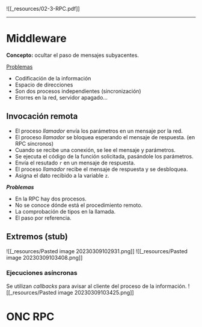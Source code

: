 ![[_resources/02-3-RPC.pdf]]

---

# Middleware
**Concepto:** ocultar el paso de mensajes subyacentes.

<u>Problemas</u>
- Codificación de la información
- Espacio de direcciones
- Son dos procesos independientes (sincronización)
- Erorres en la red, servidor apagado...

## Invocación remota
- El proceso *llamador* envía los parámetros en un mensaje por la red.
- El proceso *llamador* se bloquea esperando el mensaje de respuesta. (en RPC síncronos)
- Cuando se recibe una conexión, se lee el mensaje y parámetros.
- Se ejecuta el código de la función solicitada, pasándole los parámetros.
- Envía el resutado `r` en un mensaje de respuesta.
- El proceso *llamador* recibe el mensaje de respuesta y se desbloquea.
- Asigna el dato recibido a la variable `z`.

***Problemas***
- En la RPC hay dos procesos.
- No se conoce dónde está el procedimiento remoto.
- La comprobación de tipos en la llamada.
- El paso por referencia.

## Extremos (stub)
![[_resources/Pasted image 20230309102931.png]]
![[_resources/Pasted image 20230309103408.png]]

### Ejecuciones asíncronas
Se utilizan *callbacks* para avisar al cliente del proceso de la información.
![[_resources/Pasted image 20230309103425.png]]

# ONC RPC
